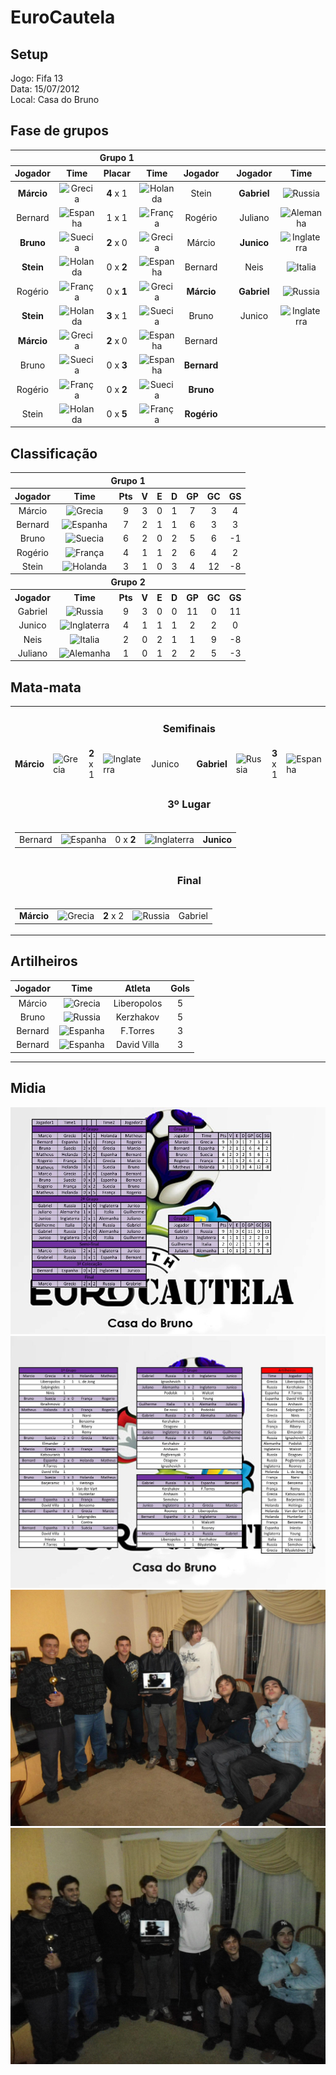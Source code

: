 # EuroCautela

## Setup

Jogo: Fifa 13  
Data: 15/07/2012  
Local: Casa do Bruno  

## Fase de grupos

<table>
<thead>
  <tr>
    <th colspan="5" align="center">Grupo 1</th>
    <th></th>
    <th colspan="5" align="center">Grupo 2</th>
  </tr>
  <tr>
    <th>Jogador</th>
    <th>Time</th>
    <th>Placar</th>
    <th>Time</th>
    <th>Jogador</th>
    <th></th>
    <th>Jogador</th>
    <th>Time</th>
    <th>Placar</th>
    <th>Time</th>
    <th>Jogador</th>
  </tr>
  </thead>
<tbody align="center">
  <tr>
    <td><b>Márcio</b></td>
    <td><img alt="Grecia" src="https://s.glbimg.com/es/sde/f/organizacoes/2019/09/03/Gr%C3%A9cia.svg" width="30" height="30"></td>
    <td><b>4</b> x 1</td>
    <td><img alt="Holanda" src="https://s.glbimg.com/es/sde/f/organizacoes/2019/09/16/Holanda.svg" width="30" height="30"></td>
    <td>Stein</td>
    <td></td>
    <!-- Group 2 -->
    <td><b>Gabriel</b></td>
    <td><img alt="Russia" src="https://s.glbimg.com/es/sde/f/organizacoes/2019/09/03/Russia.svg" width="30" height="30"></td>
    <td><b>1</b> x 0</td>
    <td><img alt="Inglaterra" src="https://s.glbimg.com/es/sde/f/organizacoes/2019/09/13/Inglaterra.svg" width="30" height="30"></td>
    <td>Junico</td>
  </tr>
  <tr>
    <td>Bernard</td>
    <td><img alt="Espanha" src="https://s.glbimg.com/es/sde/f/organizacoes/2019/09/03/Espanha.svg" width="30" height="30"></td>
    <td>1 x 1</td>
    <td><img alt="França" src="https://s.glbimg.com/es/sde/f/organizacoes/2019/09/03/Fran%C3%A7a.svg" width="30" height="30"></td>
    <td>Rogério</td>
    <td></td>
    <!-- Group 2 -->
    <td>Juliano</td>
    <td><img alt="Alemanha" src="https://s.glbimg.com/es/sde/f/organizacoes/2019/09/03/Alemanha.svg" width="30" height="30"></td>
    <td>1 x 1</td>
    <td><img alt="Italia" src="https://s.glbimg.com/es/sde/f/organizacoes/2019/09/02/Italia.svg" width="30" height="30"></td>
    <td>Neis</td>
  </tr>
  <tr>
    <td><b>Bruno</b></td>
    <td><img alt="Suecia" src="https://s.glbimg.com/es/sde/f/organizacoes/2019/09/15/Su%C3%A9cia.svg" width="30" height="30"></td>
    <td><b>2</b> x 0</td>
    <td><img alt="Grecia" src="https://s.glbimg.com/es/sde/f/organizacoes/2019/09/03/Gr%C3%A9cia.svg" width="30" height="30"></td>
    <td>Márcio</td>
    <td></td>
    <!-- Group 2 -->
    <td><b>Junico</b></td>
    <td><img alt="Inglaterra" src="https://s.glbimg.com/es/sde/f/organizacoes/2019/09/13/Inglaterra.svg" width="30" height="30"></td>
    <td><b>2</b> x 1</td>
    <td><img alt="Alemanha" src="https://s.glbimg.com/es/sde/f/organizacoes/2019/09/03/Alemanha.svg" width="30" height="30"></td>
    <td>Juliano</td>
  </tr>
  <tr>
    <td><b>Stein</b></td>
    <td><img alt="Holanda" src="https://s.glbimg.com/es/sde/f/organizacoes/2019/09/16/Holanda.svg" width="30" height="30"></td>
    <td>0 x <b>2</b></td>
    <td><img alt="Espanha" src="https://s.glbimg.com/es/sde/f/organizacoes/2019/09/03/Espanha.svg" width="30" height="30"></td>
    <td>Bernard</td>
    <td></td>
    <!-- Group 2 -->
    <td>Neis</td>
    <td><img alt="Italia" src="https://s.glbimg.com/es/sde/f/organizacoes/2019/09/02/Italia.svg" width="30" height="30"></td>
    <td>0 x <b>8</b></td>
    <td><img alt="Russia" src="https://s.glbimg.com/es/sde/f/organizacoes/2019/09/03/Russia.svg" width="30" height="30"></td>
    <td><b>Gabriel</b></td>
  </tr>
  <tr>
    <td>Rogério</td>
    <td><img alt="França" src="https://s.glbimg.com/es/sde/f/organizacoes/2019/09/03/Fran%C3%A7a.svg" width="30" height="30"></td>
    <td>0 x <b>1</b></td>
    <td><img alt="Grecia" src="https://s.glbimg.com/es/sde/f/organizacoes/2019/09/03/Gr%C3%A9cia.svg" width="30" height="30"></td>
    <td><b>Márcio</b></td>
    <td></td>
    <!-- Group 2 -->
    <td><b>Gabriel</b></td>
    <td><img alt="Russia" src="https://s.glbimg.com/es/sde/f/organizacoes/2019/09/03/Russia.svg" width="30" height="30"></td>
    <td><b>2</b> x 0</td>
    <td><img alt="Alemanha" src="https://s.glbimg.com/es/sde/f/organizacoes/2019/09/03/Alemanha.svg" width="30" height="30"></td>
    <td>Juliano</td>
  </tr>
  <tr>
    <td><b>Stein</b></td>
    <td><img alt="Holanda" src="https://s.glbimg.com/es/sde/f/organizacoes/2019/09/16/Holanda.svg" width="30" height="30"></td>
    <td><b>3</b> x 1</td>
    <td><img alt="Suecia" src="https://s.glbimg.com/es/sde/f/organizacoes/2019/09/15/Su%C3%A9cia.svg" width="30" height="30"></td>
    <td>Bruno</td>
    <td></td>
    <!-- Group 2 -->
    <td>Junico</td>
    <td><img alt="Inglaterra" src="https://s.glbimg.com/es/sde/f/organizacoes/2019/09/13/Inglaterra.svg" width="30" height="30"></td>
    <td>0 x 0</td>
    <td><img alt="Italia" src="https://s.glbimg.com/es/sde/f/organizacoes/2019/09/02/Italia.svg" width="30" height="30"></td>
    <td>Neis</td>
  </tr>
  <tr>
    <td><b>Márcio</b></td>
    <td><img alt="Grecia" src="https://s.glbimg.com/es/sde/f/organizacoes/2019/09/03/Gr%C3%A9cia.svg" width="30" height="30"></td>
    <td><b>2</b> x 0</td>
    <td><img alt="Espanha" src="https://s.glbimg.com/es/sde/f/organizacoes/2019/09/03/Espanha.svg" width="30" height="30"></td>
    <td>Bernard</td>
    <td></td>
    <!-- Group 2 -->
  </tr>
  <tr>
    <td>Bruno</td>
    <td><img alt="Suecia" src="https://s.glbimg.com/es/sde/f/organizacoes/2019/09/15/Su%C3%A9cia.svg" width="30" height="30"></td>
    <td>0 x <b>3</b></td>
    <td><img alt="Espanha" src="https://s.glbimg.com/es/sde/f/organizacoes/2019/09/03/Espanha.svg" width="30" height="30"></td>
    <td><b>Bernard</b></td>
    <td></td>
    <!-- Group 2 -->
  </tr>
  <tr>
    <td>Rogério</td>
    <td><img alt="França" src="https://s.glbimg.com/es/sde/f/organizacoes/2019/09/03/Fran%C3%A7a.svg" width="30" height="30"></td>
    <td>0 x <b>2</b></td>
    <td><img alt="Suecia" src="https://s.glbimg.com/es/sde/f/organizacoes/2019/09/15/Su%C3%A9cia.svg" width="30" height="30"></td>
    <td><b>Bruno</b></td>
    <td></td>
    <!-- Group 2 -->
  </tr>
  <tr>
    <td>Stein</td>
    <td><img alt="Holanda" src="https://s.glbimg.com/es/sde/f/organizacoes/2019/09/16/Holanda.svg" width="30" height="30"></td>
    <td>0 x <b>5</b></td>
    <td><img alt="França" src="https://s.glbimg.com/es/sde/f/organizacoes/2019/09/03/Fran%C3%A7a.svg" width="30" height="30"></td>
    <td><b>Rogério</b></td>
    <td></td>
    <!-- Group 2 -->
  </tr>
</tbody>
</table>

## Classificação

<table>
<thead>
  <tr>
    <th colspan="9" align="center">Grupo 1</th>
  </tr>
  <tr>
    <th>Jogador</th>
    <th>Time</th>
    <th>Pts</th>
    <th>V</th>
    <th>E</th>
    <th>D</th>
    <th>GP</th>
    <th>GC</th>
    <th>GS</th>
  </tr>
</thead>
<tbody align="center">
  <tr>
    <td>Márcio</td>
    <td><img alt="Grecia" src="https://s.glbimg.com/es/sde/f/organizacoes/2019/09/03/Gr%C3%A9cia.svg" width="30" height="30"></td>
    <td>9</td>
    <td>3</td>
    <td>0</td>
    <td>1</td>
    <td>7</td>
    <td>3</td>
    <td>4</td>
  </tr>
  <tr>
    <td>Bernard</td>
    <td><img alt="Espanha" src="https://s.glbimg.com/es/sde/f/organizacoes/2019/09/03/Espanha.svg" width="30" height="30"></td>
    <td>7</td>
    <td>2</td>
    <td>1</td>
    <td>1</td>
    <td>6</td>
    <td>3</td>
    <td>3</td>
  </tr>
  <tr>
    <td>Bruno</td>
    <td><img alt="Suecia" src="https://s.glbimg.com/es/sde/f/organizacoes/2019/09/15/Su%C3%A9cia.svg" width="30" height="30"></td>
    <td>6</td>
    <td>2</td>
    <td>0</td>
    <td>2</td>
    <td>5</td>
    <td>6</td>
    <td>-1</td>
  </tr>
  <tr>
    <td>Rogério</td>
    <td><img alt="França" src="https://s.glbimg.com/es/sde/f/organizacoes/2019/09/03/Fran%C3%A7a.svg" width="30" height="30"></td>
    <td>4</td>
    <td>1</td>
    <td>1</td>
    <td>2</td>
    <td>6</td>
    <td>4</td>
    <td>2</td>
  </tr>
  <tr>
    <td>Stein</td>
    <td><img alt="Holanda" src="https://s.glbimg.com/es/sde/f/organizacoes/2019/09/16/Holanda.svg" width="30" height="30"></td>
    <td>3</td>
    <td>1</td>
    <td>0</td>
    <td>3</td>
    <td>4</td>
    <td>12</td>
    <td>-8</td>
  </tr>
  <tr>
    <th colspan="9" align="center">Grupo 2</th>
  </tr>
  <tr>
    <th>Jogador</th>
    <th>Time</th>
    <th>Pts</th>
    <th>V</th>
    <th>E</th>
    <th>D</th>
    <th>GP</th>
    <th>GC</th>
    <th>GS</th>
  </tr>
  <tr>
    <td>Gabriel</td>
    <td><img alt="Russia" src="https://s.glbimg.com/es/sde/f/organizacoes/2019/09/03/Russia.svg" width="30" height="30"></td>
    <td>9</td>
    <td>3</td>
    <td>0</td>
    <td>0</td>
    <td>11</td>
    <td>0</td>
    <td>11</td>
  </tr>
  <tr>
    <td>Junico</td>
    <td><img alt="Inglaterra" src="https://s.glbimg.com/es/sde/f/organizacoes/2019/09/13/Inglaterra.svg" width="30" height="30"></td>
    <td>4</td>
    <td>1</td>
    <td>1</td>
    <td>1</td>
    <td>2</td>
    <td>2</td>
    <td>0</td>
  </tr>
  <tr>
    <td>Neis</td>
    <td><img alt="Italia" src="https://s.glbimg.com/es/sde/f/organizacoes/2019/09/02/Italia.svg" width="30" height="30"></td>
    <td>2</td>
    <td>0</td>
    <td>2</td>
    <td>1</td>
    <td>1</td>
    <td>9</td>
    <td>-8</td>
  </tr>
  <tr>
    <td>Juliano</td>
    <td><img alt="Alemanha" src="https://s.glbimg.com/es/sde/f/organizacoes/2019/09/03/Alemanha.svg" width="30" height="30"></td>
    <td>1</td>
    <td>0</td>
    <td>1</td>
    <td>2</td>
    <td>2</td>
    <td>5</td>
    <td>-3</td>
  </tr>
</tbody>
</table>


## Mata-mata

<table>
<tbody>
  <tr>
    <td colspan="11" align="center"><h3>Semifinais</h3></td>
  </tr>
  <tr>
    <td><b>Márcio</b></td>
    <td><img alt="Grecia" src="https://s.glbimg.com/es/sde/f/organizacoes/2019/09/03/Gr%C3%A9cia.svg" width="30" height="30"></td>
    <td><b>2</b> x 1</td>
    <td><img alt="Inglaterra" src="https://s.glbimg.com/es/sde/f/organizacoes/2019/09/13/Inglaterra.svg" width="30" height="30"></td>
    <td>Junico</td>
    <td />
    <!-- Group 2 -->
    <td><b>Gabriel</b></td>
    <td><img alt="Russia" src="https://s.glbimg.com/es/sde/f/organizacoes/2019/09/03/Russia.svg" width="30" height="30"></td>
    <td><b>3</b> x 1</td>
    <td><img alt="Espanha" src="https://s.glbimg.com/es/sde/f/organizacoes/2019/09/03/Espanha.svg" width="30" height="30"></td>
    <td>Bernard</td>
  </tr>
  <tr>
    <td colspan="11" align="center"><h3>3º Lugar</h3></td>
  </tr>
  <tr colspan="11" align="center">
    <td colspan="11" align="center">
      <table align="center">
      <tbody>
        <tr>
          <td>Bernard</td>
          <td><img alt="Espanha" src="https://s.glbimg.com/es/sde/f/organizacoes/2019/09/03/Espanha.svg" width="30" height="30"></td>
          <td>0 x <b>2</b></td>
          <td><img alt="Inglaterra" src="https://s.glbimg.com/es/sde/f/organizacoes/2019/09/13/Inglaterra.svg" width="30" height="30"></td>
          <td><b>Junico</b></td>
        </tr>
      </tbody>
      </table>
    </td>
  </tr>
  <tr>
    <td colspan="11" align="center"><h3>Final</h3></td>
  </tr>
  <tr colspan="11" align="center">
    <td colspan="11" align="center">
      <table align="center">
      <tbody>
        <tr>
          <td><b>Márcio</b></td>
          <td><img alt="Grecia" src="https://s.glbimg.com/es/sde/f/organizacoes/2019/09/03/Gr%C3%A9cia.svg" width="30" height="30"></td>
          <td><b>2</b> x 2</td>
          <td><img alt="Russia" src="https://s.glbimg.com/es/sde/f/organizacoes/2019/09/03/Russia.svg" width="30" height="30"></td>
          <td>Gabriel</b></td>
        </tr>
      </tbody>
      </table>
    </td>
  </tr>
</tbody>
</table>

## Artilheiros

<table>
<thead>
  <tr>
    <th>Jogador</th>
    <th>Time</th>
    <th>Atleta</th>
    <th>Gols</th>
  </tr>
</thead>
<tbody align="center">
  <tr>
    <td>Márcio</td>
    <td><img alt="Grecia" src="https://s.glbimg.com/es/sde/f/organizacoes/2019/09/03/Gr%C3%A9cia.svg" width="30" height="30"></td>
    <td>Liberopolos</td>
    <td>5</td>
  </tr>
  <tr>
    <td>Bruno</td>
    <td><img alt="Russia" src="https://s.glbimg.com/es/sde/f/organizacoes/2019/09/03/Russia.svg" width="30" height="30"></td>
    <td>Kerzhakov</td>
    <td>5</td>
  </tr>
  <tr>
    <td>Bernard</td>
    <td><img alt="Espanha" src="https://s.glbimg.com/es/sde/f/organizacoes/2019/09/03/Espanha.svg" width="30" height="30"></td>
    <td>F.Torres</td>
    <td>3</td>
  </tr>
  <tr>
    <td>Bernard</td>
    <td><img alt="Espanha" src="https://s.glbimg.com/es/sde/f/organizacoes/2019/09/03/Espanha.svg" width="30" height="30"></td>
    <td>David Villa</td>
    <td>3</td>
  </tr>
</tbody>
</table>

---------------------------------------------


## Midia

![alt text](src/edition-so1/edition-so1-results.jpg "Resultados")
![alt text](src/edition-so1/edition-so1-results-details.jpg "Detalhes")
![alt text](src/edition-so1/473544_398992510149481_1525873813_o.jpg "Galera")
![alt text](src/edition-so1/471204_398992610149471_15431142_o.jpg "Galera")

